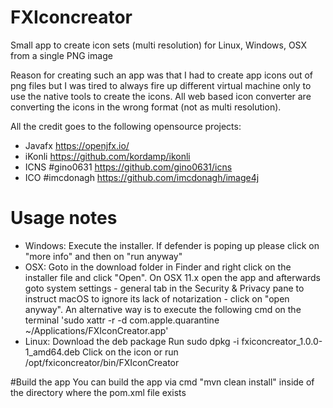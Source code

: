 # FXIconcreator
Small app to create icon sets (multi resolution) for Linux, Windows, OSX from a single PNG image

Reason for creating such an app was that I had to create app icons out of png files but I was tired to always fire up different virtual machine only to use the native tools to create the icons. All web based icon converter are converting the icons in the wrong format (not as multi resolution).

All the credit goes to the following opensource projects:
- Javafx https://openjfx.io/
- iKonli https://github.com/kordamp/ikonli
- ICNS #gino0631 https://github.com/gino0631/icns
- ICO #imcdonagh https://github.com/imcdonagh/image4j

# Usage notes
- Windows: Execute the installer. If defender is poping up please click on "more info" and then on "run anyway"
- OSX: Goto in the download folder in Finder and right click on the installer file and click "Open". On OSX 11.x open the app and afterwards goto system settings - general tab in the Security & Privacy pane to instruct macOS to ignore its lack of notarization - click on "open anyway". An alternative way is to execute the following cmd on the terminal 'sudo xattr -r -d com.apple.quarantine ~/Applications/FXIconCreator.app'
- Linux:
Download the deb package
Run sudo dpkg -i fxiconcreator_1.0.0-1_amd64.deb
Click on the icon or run /opt/fxiconcreator/bin/FXIconCreator

#Build the app
You can build the app via cmd "mvn clean install" inside of the directory where the pom.xml file exists
